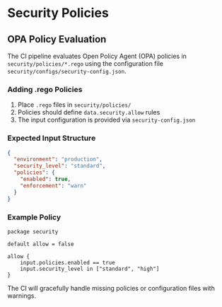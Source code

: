 # Security Policies

## OPA Policy Evaluation

The CI pipeline evaluates Open Policy Agent (OPA) policies in `security/policies/*.rego` using the configuration file `security/configs/security-config.json`.

### Adding .rego Policies

1. Place `.rego` files in `security/policies/`
2. Policies should define `data.security.allow` rules
3. The input configuration is provided via `security-config.json`

### Expected Input Structure

```json
{
  "environment": "production",
  "security_level": "standard", 
  "policies": {
    "enabled": true,
    "enforcement": "warn"
  }
}
```

### Example Policy

```rego
package security

default allow = false

allow {
    input.policies.enabled == true
    input.security_level in ["standard", "high"]
}
```

The CI will gracefully handle missing policies or configuration files with warnings.